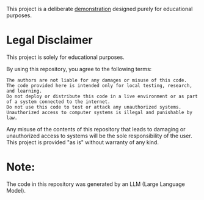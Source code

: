 This project is a deliberate [demonstration](https://x.com/deedydas/status/1838137082683728323) designed purely for educational purposes.

# Legal Disclaimer
This project is solely for educational purposes.

By using this repository, you agree to the following terms:

    The authors are not liable for any damages or misuse of this code.
    The code provided here is intended only for local testing, research, and learning.
    Do not deploy or distribute this code in a live environment or as part of a system connected to the internet.
    Do not use this code to test or attack any unauthorized systems. Unauthorized access to computer systems is illegal and punishable by law.

Any misuse of the contents of this repository that leads to damaging or unauthorized access to systems will be the sole responsibility of the user. This project is provided "as is" without warranty of any kind.

# Note:

The code in this repository was generated by an LLM (Large Language Model). 
